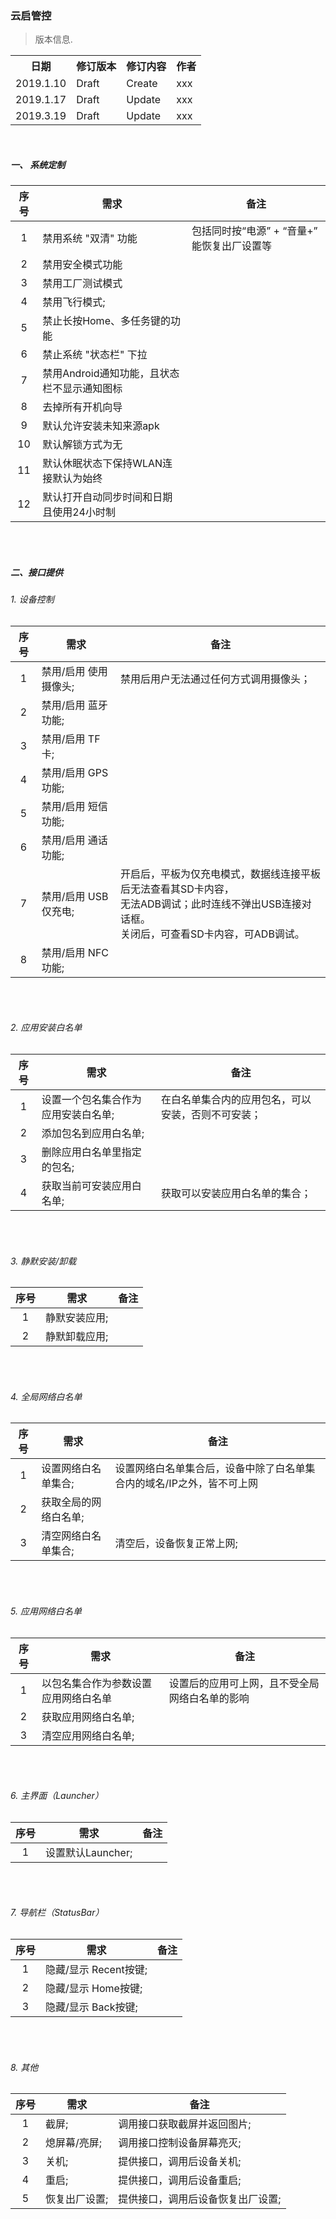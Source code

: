 ### 云启管控

> 版本信息.

<center>
<table>
  <tr>
    <th>日期</th>
    <th>修订版本</th>
    <th>修订内容</th>
    <th>作者</th>
  </tr>
  <tr>
    <td>2019.1.10</td>
    <td>Draft</td>
    <td>Create</td>
    <td>xxx</td>
  </tr>
  <tr>
    <td>2019.1.17</td>
    <td>Draft</td>
    <td>Update</td>
    <td>xxx</td>
  </tr>
  <tr>
    <td>2019.3.19</td>
    <td>Draft</td>
    <td>Update</td>
    <td>xxx</td>
  </tr>
</table>
</center>
</br>


##### 一、 系统定制

序号 | 需求 | 备注
:-:|---|---
1 | 禁用系统 "双清" 功能 | 包括同时按“电源” + “音量+” 能恢复出厂设置等
2 | 禁用安全模式功能 |
3 | 禁用工厂测试模式 |
4 | 禁用飞行模式; |
5 | 禁止长按Home、多任务键的功能 |
6 | 禁止系统 "状态栏" 下拉 |
7 | 禁用Android通知功能，且状态栏不显示通知图标 |
8 | 去掉所有开机向导 |
9 | 默认允许安装未知来源apk |
10 | 默认解锁方式为无 |
11 | 默认休眠状态下保持WLAN连接默认为始终 |
12 | 默认打开自动同步时间和日期且使用24小时制 |
</br>

</br>

##### 二、接口提供

###### 1. 设备控制

序号 | 需求 | 备注
:-:|---|---
1 | 禁用/启用 使用摄像头; | 禁用后用户无法通过任何方式调用摄像头；
2 | 禁用/启用 蓝牙功能; |
3 | 禁用/启用 TF卡; |
4 | 禁用/启用 GPS功能; |
5 | 禁用/启用 短信功能; |
6 | 禁用/启用 通话功能; |
7 | 禁用/启用 USB仅充电; | 开启后，平板为仅充电模式，数据线连接平板后无法查看其SD卡内容，</br>无法ADB调试；此时连线不弹出USB连接对话框。</br>关闭后，可查看SD卡内容，可ADB调试。
8 | 禁用/启用 NFC功能; |
</br>

</br>

###### 2. 应用安装白名单

序号 | 需求 | 备注
:-:|---|---
1 | 设置一个包名集合作为应用安装白名单; | 在白名单集合内的应用包名，可以安装，否则不可安装；
2 | 添加包名到应用白名单; |
3 | 删除应用白名单里指定的包名; |
4 | 获取当前可安装应用白名单; | 获取可以安装应用白名单的集合；

</br>

</br>

###### 3. 静默安装/卸载

序号 | 需求 | 备注
:-:|---|---
1 | 静默安装应用; | 
2 | 静默卸载应用; | 

</br>

</br>

###### 4. 全局网络白名单

序号 | 需求 | 备注
:-:|---|---
1 | 设置网络白名单集合; | 设置网络白名单集合后，设备中除了白名单集合内的域名/IP之外，皆不可上网 |
2 | 获取全局的网络白名单; |
3 | 清空网络白名单集合; | 清空后，设备恢复正常上网;

</br>

</br>

###### 5. 应用网络白名单

序号 | 需求 | 备注
:-:|---|---
1 | 以包名集合作为参数设置应用网络白名单 | 设置后的应用可上网，且不受全局网络白名单的影响 |
2 | 获取应用网络白名单; |
3 | 清空应用网络白名单; | 
</br>

</br>

###### 6. 主界面（Launcher）

序号 | 需求 | 备注
:-:|---|---
1 | 设置默认Launcher; |  |


</br>

</br>

###### 7. 导航栏（StatusBar）

序号 | 需求 | 备注
:-:|---|---
1 | 隐藏/显示 Recent按键; |  |
2 | 隐藏/显示 Home按键; |  |
3 | 隐藏/显示 Back按键; |  |


</br>

</br>

###### 8. 其他

序号 | 需求 | 备注
:-:|---|---
1 | 截屏; | 调用接口获取截屏并返回图片; |
2 | 熄屏幕/亮屏; | 调用接口控制设备屏幕亮灭; |
3 | 关机; | 提供接口，调用后设备关机; |
4 | 重启; | 提供接口，调用后设备重启; |
5 | 恢复出厂设置; | 提供接口，调用后设备恢复出厂设置; |